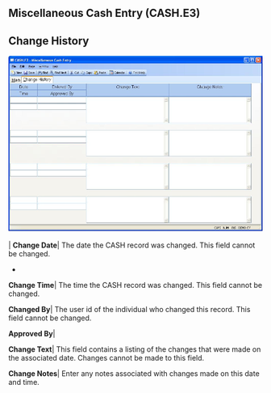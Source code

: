 ## Miscellaneous Cash Entry (CASH.E3)
<PageHeader />

## Change History

![](./CASH-E3-2.jpg)

| **Change Date**|  The date the CASH record was changed. This field cannot be
changed.

-  
**Change Time**|  The time the CASH record was changed. This field cannot be
changed.

**Changed By**|  The user id of the individual who changed this record. This
field cannot be changed.

**Approved By**|

**Change Text**|  This field contains a listing of the changes that were made
on the associated date. Changes cannot be made to this field.

**Change Notes**|  Enter any notes associated with changes made on this date
and time.


<badge text= "Version 8.10.57 " vertical="middle" />

<PageFooter />
